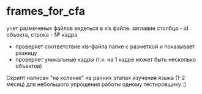 # frames_for_cfa

учет размеченых файлов ведеться в xls файле. заглавие столбца - id объекта, строка - № кадра
 
- проверяет соответствие xls-файла папке с разметкой и показывает разницу
- проверяет уникальные кадры (т.к. на 1 кадре может быть несколько объектов)

Скрипт написан "на коленке" на ранних этапах изучения языка (1-2 месяц) для небольшого упрощения работы одному тестировщику :)

